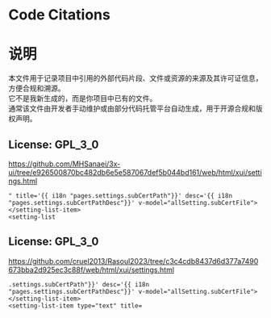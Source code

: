 # Code Citations

# 说明
本文件用于记录项目中引用的外部代码片段、文件或资源的来源及其许可证信息，方便合规和溯源。  
它不是我新生成的，而是你项目中已有的文件。  
通常该文件由开发者手动维护或由部分代码托管平台自动生成，用于开源合规和版权声明。

## License: GPL_3_0
https://github.com/MHSanaei/3x-ui/tree/e926500870bc482db6e5e587067def5b044bd161/web/html/xui/settings.html

```
" title='{{ i18n "pages.settings.subCertPath"}}' desc='{{ i18n "pages.settings.subCertPathDesc"}}' v-model="allSetting.subCertFile"></setting-list-item>
<setting-list
```


## License: GPL_3_0
https://github.com/cruel2013/Rasoul2023/tree/c3c4cdb8437d6d377a7490673bba2d925ec3c88f/web/html/xui/settings.html

```
.settings.subCertPath"}}' desc='{{ i18n "pages.settings.subCertPathDesc"}}' v-model="allSetting.subCertFile"></setting-list-item>
<setting-list-item type="text" title=
```

